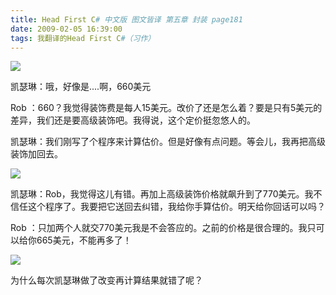 ```yaml
---
title: Head First C# 中文版 图文皆译 第五章 封装 page181
date: 2009-02-05 16:39:00
tags: 我翻译的Head First C#（习作）
---
```

![](https://p-blog.csdn.net/images/p_blog_csdn_net/cuipengfei1/EntryImages/20090205/%E6%88%AA%E5%9B%BE04.jpg)

凯瑟琳：哦，好像是....啊，660美元

Rob  ：660？我觉得装饰费是每人15美元。改价了还是怎么着？要是只有5美元的差异，我们还是要高级装饰吧。我得说，这个定价挺忽悠人的。

凯瑟琳：我们刚写了个程序来计算估价。但是好像有点问题。等会儿，我再把高级装饰加回去。

![](https://p-blog.csdn.net/images/p_blog_csdn_net/cuipengfei1/EntryImages/20090205/%E6%88%AA%E5%9B%BE05.jpg)

凯瑟琳：Rob，我觉得这儿有错。再加上高级装饰价格就飙升到了770美元。我不信任这个程序了。我要把它送回去纠错，我给你手算估价。明天给你回话可以吗？

Rob  ：只加两个人就交770美元我是不会答应的。之前的价格是很合理的。我只可以给你665美元，不能再多了！

![](https://p-blog.csdn.net/images/p_blog_csdn_net/cuipengfei1/EntryImages/20090205/%E6%88%AA%E5%9B%BE06.jpg)

为什么每次凯瑟琳做了改变再计算结果就错了呢？




